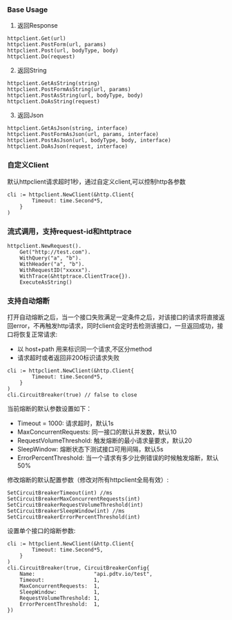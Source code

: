 ### Base Usage
1. 返回Response
```
httpclient.Get(url)
httpclient.PostForm(url, params)
httpclient.Post(url, bodyType, body)
httpclient.Do(request)
```

2. 返回String
```
httpclient.GetAsString(string)
httpclient.PostFormAsString(url, params)
httpclient.PostAsString(url, bodyType, body)
httpclient.DoAsString(request)
```

3. 返回Json
```
httpclient.GetAsJson(string, interface)
httpclient.PostFormAsJson(url, params, interface)
httpclient.PostAsJson(url, bodyType, body, interface)
httpclient.DoAsJson(request, interface)
```

### 自定义Client

默认httpclient请求超时1秒，通过自定义client,可以控制http各参数
```
cli := httpclient.NewClient(&http.Client{
        Timeout: time.Second*5,
    }
)
```

### 流式调用，支持request-id和httptrace

```
httpclient.NewRequest().
    Get("http://test.com").
    WithQuery("a", "b").
    WithHeader("a", "b").
    WithRequestID("xxxxx").
    WithTrace(&httptrace.ClientTrace{}).
    ExecuteAsString()

```

### 支持自动熔断
打开自动熔断之后，当一个接口失败满足一定条件之后，对该接口的请求将直接返回error，不再触发http请求，同时client会定时去检测该接口，一旦返回成功，接口将恢复正常请求:
- 以 host+path 用来标识同一个请求,不区分method
- 请求超时或者返回非200标识请求失败

```
cli := httpclient.NewClient(&http.Client{
        Timeout: time.Second*5,
    }
)
cli.CircuitBreaker(true) // false to close

```

当前熔断的默认参数设置如下：
- Timeout = 1000: 请求超时，默认1s
- MaxConcurrentRequests: 同一接口的默认并发数，默认10
- RequestVolumeThreshold: 触发熔断的最小请求量要求，默认20
- SleepWindow: 熔断状态下测试接口可用间隔，默认5s
- ErrorPercentThreshold: 当一个请求有多少比例错误的时候触发熔断，默认50%

修改熔断的默认配置参数（修改对所有httpclient全局有效）:

```
SetCircuitBreakerTimeout(int) //ms
SetCircuitBreakerMaxConcurrentRequests(int)
SetCircuitBreakerRequestVolumeThreshold(int)
SetCircuitBreakerSleepWindow(int) //ms
SetCircuitBreakerErrorPercentThreshold(int)
```

设置单个接口的熔断参数:

```
cli := httpclient.NewClient(&http.Client{
        Timeout: time.Second*5,
    }
)
cli.CircuitBreaker(true, CircuitBreakerConfig{
    Name:                   "api.pdtv.io/test",
    Timeout:                1,
    MaxConcurrentRequests:  1,
    SleepWindow:            1,
    RequestVolumeThreshold: 1,
    ErrorPercentThreshold:  1,
})

```
